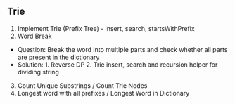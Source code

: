 ## Trie
1. Implement Trie (Prefix Tree) - insert, search, startsWithPrefix 
2. Word Break 
- Question: Break the word into multiple parts and check whether all parts are present in the dictionary
- Solution: 1. Reverse DP 2. Trie insert, search and recursion helper for dividing string 
3. Count Unique Substrings / Count Trie Nodes 
4. Longest word with all prefixes / Longest Word in Dictionary 
